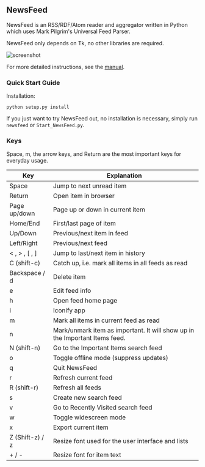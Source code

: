 ## NewsFeed

NewsFeed is an RSS/RDF/Atom reader and aggregator written in Python
which uses Mark Pilgrim's Universal Feed Parser.

NewsFeed only depends on Tk, no other libraries are required.

![screenshot](https://github.com/mdoege/3NewsFeed/raw/master/newsfeed.png "NewsFeed screenshot")

For more detailed instructions, see the [manual](http://mdoege.github.io/3NewsFeed/).

### Quick Start Guide

Installation:

`python setup.py install`

If you just want to try NewsFeed out, no installation is necessary, simply run `newsfeed` or `Start_NewsFeed.py`.

### Keys

Space, m, the arrow keys, and Return are the most important keys for everyday usage.

| Key | Explanation
| --- | ---
| Space | Jump to next unread item
| Return | Open item in browser
| Page up/down | Page up or down in current item
| Home/End | First/last page of item
| Up/Down | Previous/next item in feed
| Left/Right | Previous/next feed
| &lt; , &gt; , [ , ] |  Jump to last/next item in history
| C (shift-c) | Catch up, i.e. mark all items in all feeds as read
| Backspace / d | Delete item
| e | Edit feed info
| h | Open feed home page
| i | Iconify app
| m | Mark all items in current feed as read
| n | Mark/unmark item as important. It will show up in the Important Items feed.
| N (shift-n) | Go to the Important Items search feed
| o | Toggle offline mode (suppress updates)
| q | Quit NewsFeed
| r | Refresh current feed
| R (shift-r) | Refresh all feeds
| s | Create new search feed
| v | Go to Recently Visited search feed
| w | Toggle widescreen mode
| x | Export current item
| Z (Shift-z) / z | Resize font used for the user interface and lists
| + / - | Resize font for item text
